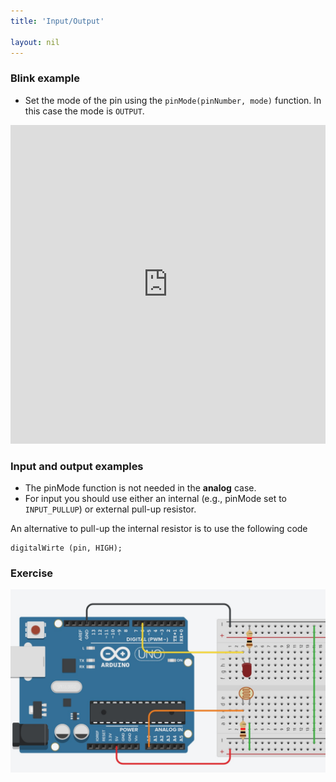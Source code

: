 ```yaml
---
title: 'Input/Output'

layout: nil
---
```


### Blink example

* Set the mode of the pin using the `pinMode(pinNumber, mode)` function. In this case the mode is `OUTPUT`.

<p><iframe src="https://create.arduino.cc/editor/andreabianchi/35da6784-f487-4488-95e4-d84bcd37fbe4/preview?embed " height="510px" width="100%"  frameborder="0"></iframe><p>


### Input and output examples

<!-- <p><iframe src="https://create.arduino.cc/editor/uaiti/5d844781-b646-42df-b9e9-b192f237ed87/preview?embed" height="510px" width="100%"  frameborder="0"></iframe><p> -->

* The pinMode function is not needed in the **analog** case.
* For input you should use either an internal (e.g., pinMode set to `INPUT_PULLUP`) or external pull-up resistor.

An alternative to pull-up the internal resistor is to use the following code

```pinmode(pin, INPUT);
digitalWirte (pin, HIGH);
```

### Exercise

![schematics](images/w5_ex1.jpg)

